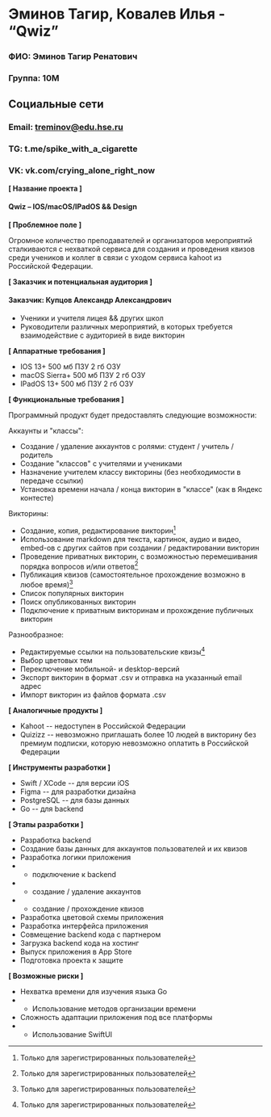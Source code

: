 # Эминов Тагир, Ковалев Илья - “Qwiz”

### ФИО:		Эминов Тагир Ренатович
### Группа:	10М

## Социальные сети
### Email:		treminov@edu.hse.ru
### TG:		t.me/spike_with_a_cigarette
### VK:		vk.com/crying_alone_right_now

**[ Название проекта ]**

#### Qwiz – IOS/macOS/IPadOS && Design

**[ Проблемное поле ]**

Огромное количество преподавателей и организаторов мероприятий сталкиваются с нехваткой сервиса для создания и проведения квизов среди учеников и коллег в связи с уходом сервиса kahoot из Российской Федерации.

**[ Заказчик и потенциальная аудитория ]**

#### Заказчик: Купцов Александр Александрович

* Ученики и учителя лицея && других школ
* Руководители различных мероприятий, в которых требуется взаимодействие с аудиторией в виде викторин

**[ Аппаратные требования ]**

* IOS 13+			500 мб ПЗУ 	2 гб ОЗУ
* macOS Sierra+		500 мб ПЗУ 	2 гб ОЗУ
* IPadOS 13+		500 мб ПЗУ 	2 гб ОЗУ

**[ Функциональные требования ]**
[^1]: Только для зарегистрированных пользователей

Программный продукт будет предоставлять следующие возможности:

Аккаунты и "классы":
* Создание / удаление аккаунтов с ролями: студент / учитель / родитель
* Создание "классов" с учителями и учениками
* Назначение учителем классу викторины (без необходимости в передаче ссылки)
* Установка времени начала / конца викторин в "классе" (как в Яндекс контесте)

Викторины:
* Создание, копия, редактирование викторин[^1]
* Использование markdown для текста, картинок, аудио и видео, embed-ов с других сайтов при создании / редактировании викторин
* Проведение приватных викторин, с возможностью перемешивания порядка вопросов и/или ответов[^1]
* Публикация квизов (самостоятельное прохождение возможно в любое время)[^1]
* Список популярных викторин
* Поиск опубликованных викторин
* Подключение к приватным викторинам и прохождение публичных викторин

Разнообразное:
* Редактируемые ссылки на пользовательские квизы[^1]
* Выбор цветовых тем
* Переключение мобильной- и desktop-версий
* Экспорт викторин в формат .csv и отправка на указанный email адрес
* Импорт викторин из файлов формата .csv

**[ Аналогичные продукты ]**

* Kahoot -- недоступен в Российской Федерации
* Quizizz -- невозможно приглашать более 10 людей в викторину без премиум подписки, которую невозможно оплатить в Российской Федерации

**[ Инструменты разработки ]**

* Swift / XCode -- для версии iOS
* Figma -- для разработки дизайна
* PostgreSQL -- для базы данных
* Go -- для backend

**[ Этапы разработки ]**

* Разработка backend
* Создание базы данных для аккаунтов пользователей и их квизов
* Разработка логики приложения
* * подключение к backend
* * создание / удаление аккаунтов
* * создание / прохождение квизов
* Разработка цветовой схемы приложения
* Разработка интерфейса приложения
* Совмещение backend кода с партнером
* Загрузка backend кода на хостинг
* Выпуск приложения в App Store
* Подготовка проекта к защите

**[ Возможные риски ]**

* Нехватка времени для изучения языка Go
* * Использование методов организации времени
* Сложность адаптации приложения под все платформы
* * Использование SwiftUI
